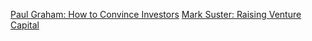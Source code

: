 [Paul Graham: How to Convince Investors](http://paulgraham.com/convince.html)
[Mark Suster: Raising Venture Capital](http://www.bothsidesofthetable.com/pitching-a-vc/)
